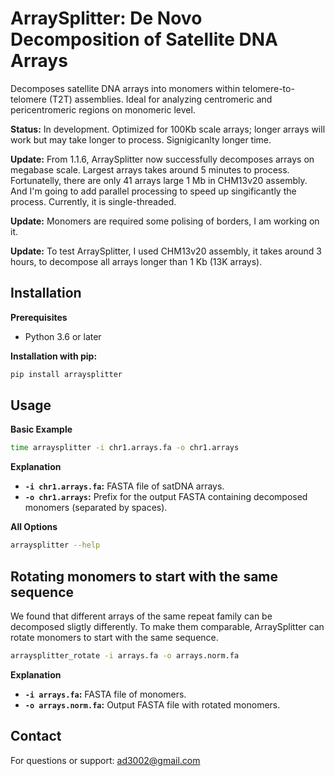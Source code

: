 # ArraySplitter: De Novo Decomposition of Satellite DNA Arrays

Decomposes satellite DNA arrays into monomers within telomere-to-telomere (T2T) assemblies. Ideal for analyzing centromeric and pericentromeric regions on monomeric level.

**Status:** In development. Optimized for 100Kb scale arrays; longer arrays will work but may take longer to process. Signigicanlty longer time.

**Update:** From 1.1.6, ArraySplitter now successfully decomposes arrays on megabase scale. Largest arrays takes around 5 minutes to process. Fortunatelly, there are only 41 arrays large 1 Mb in CHM13v20 assembly. And I'm going to add parallel processing to speed up singificantly the process. Currently, it is single-threaded.

**Update:** Monomers are required some polising of borders, I am working on it.

**Update:** To test ArraySplitter, I used CHM13v20 assembly, it takes around 3 hours, to decompose all arrays longer than 1 Kb (13K arrays).

## Installation

**Prerequisites**

* Python 3.6 or later

**Installation with pip:**

```bash
pip install arraysplitter
```

## Usage

**Basic Example**

```bash
time arraysplitter -i chr1.arrays.fa -o chr1.arrays
```

**Explanation**

* **`-i chr1.arrays.fa`:**  FASTA file of satDNA arrays.
* **`-o chr1.arrays`:** Prefix for the output FASTA containing decomposed monomers (separated by spaces).

**All Options** 

```bash
arraysplitter --help 
```

## Rotating monomers to start with the same sequence

We found that different arrays of the same repeat family can be decomposed sligtly differently. To make them comparable, ArraySplitter can rotate monomers to start with the same sequence. 

```bash
arraysplitter_rotate -i arrays.fa -o arrays.norm.fa
```

**Explanation**

* **`-i arrays.fa`:**  FASTA file of monomers.
* **`-o arrays.norm.fa`:** Output FASTA file with rotated monomers.

## Contact

For questions or support: ad3002@gmail.com
